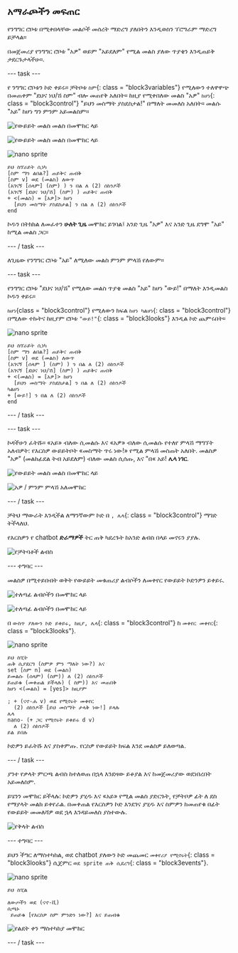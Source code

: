 ## አማራጮችን መፍጠር

የንግግር ሮቦቱ በሚቀበላቸው መልሶች መሰረት ማድረግ ያለበትን እንዲወስን ፕሮግራም ማድረግ ይቻላል።

በመጀመሪያ የንግግር ሮቦቱ "አዎ" ወይም "አይደለም" የሚል መልስ ያለው ጥያቄን እንዲጠይቅ ታደርጉታላችሁ።.

\--- task \---

የ ንግግር ሮቦቱን ኮድ ቀይሩ። ቻትቦቱ `ስም`{: class = "block3variables"} የሚለውን ተለዋዋጭ በመጠቀም "ደህና ነህ/ሽ ስም" ብሎ መጠየቅ አለበት። ከዚያ የሚቀበለው መልስ "አዎ" `ከሆነ`{: class = "block3control"} "ይህን መስማት ያስደስታል!" በማለት መመለስ አለበት። መልሱ "አይ" ከሆነ ግን ምንም አይመልስም።

![የውይይት መልስ መልስ በመሞከር ላይ](images/chatbot-if-test1-annotated.png)

![የውይይት መልስ መልስ በመሞከር ላይ](images/chatbot-if-test2.png)

![nano sprite](images/nano-sprite.png)

```blocks3
ይህ ስፕራይት ሲነካ
[ስም ማን ልበል?] ጠይቅና ጠብቅ
[ስም v] ወደ (መልስ) ለውጥ
(አገናኝ [ሰላም] (ስም) ) ን በል ለ (2) ሰከንዶች
(አገናኝ [ደህና ነህ/ሽ] (ስም) ) ጠይቅና ጠብቅ
+ <(መልስ) = [አዎ]> ከሆነ
  [ይህን መስማት ያስደስታል] ን በል ለ (2) ሰከንዶች
end
```

ኮዱን በትክክል ለመፈተን **ሁለት ጊዜ** መሞከር ይገባል፤ አንድ ጊዜ "አዎ" እና አንድ ጊዜ ደግሞ "አይ" ከሚል መልስ ጋር።

\--- / task \---

ለጊዜው የንግግር ሮቦቱ "አይ" ለሚለው መልስ ምንም ምላሽ የለውም።

\--- task \---

የንግግር ሮቦቱ "ደህና ነህ/ሽ" የሚለው መልስ ጥያቄ መልስ "አይ" ከሆነ "ውይ!" በማለት እንዲመልስ ኮዱን ቀይሩ።

`ከሆነ`{class = "block3control"} የሚለውን ክፍል `ከሆነ ካልሆነ`{: class = "block3control"} በሚለው ተኩትና ከዚያም ሮቦቱ `"ውይ!"`{: class = "block3looks"} እንዲል ኮድ ጨምሩበት።

![nano sprite](images/nano-sprite.png)

```blocks3
ይህ ስፕራይት ሲነካ
[ስም ማን ልበል?] ጠይቅና ጠብቅ
[ስም v] ወደ (መልስ) ለውጥ
(አገናኝ [ሰላም ] (ስም) ) ን በል ለ (2) ሰከንዶች
(አገናኝ [ደህና ነህ/ሽ] (ስም) ) ጠይቅና ጠብቅ
+ <(መልስ) = [አዎ]> ከሆነ
  [ይህን መስማት ያስደስታል] ን በል ለ (2) ሰከንዶች
ካልሆነ 
+ [ውይ!] ን በል ለ (2) ሰከንዶች
end
```

\--- / task \---

\--- task \---

ኮዳችሁን ፈትሹ። «አይ» ብለው ሲመልሱ እና «አዎ» ብለው ሲመልሱ የተለየ ምላሽ ማግኘት አለብዎት: የእርስዎ ውይይትቦት «መስማት ጥሩ ነው!» የሚል ምላሽ መስጠት አለበት. መልስዎ "አዎ" (መልከፊደል ትብ አይደለም) ብለው መልስ ሲሰጡ, እና "በ« አይ! **ሌላ ነገር**.

![የውይይት መልስ መልስ በመሞከር ላይ](images/chatbot-if-test2.png)

![አዎ / ምንም ምላሽ አለመሞከር](images/chatbot-if-else-test.png)

\--- / task \---

ቻትህ ማውራት እንዲችል ለማንኛውም ኮድ በ `, ሌላ`{: class = "block3control"} ማገድ ትችላለህ.

የእርስዎን የ chatbot **ድራማዎች** ትር ጠቅ ካደረጉት ከአንድ ልብስ በላይ መኖሩን ያያሉ.

![የቻትባቶች ልብስ](images/chatbot-costume-view-annotated.png)

\--- ተግባር \---

መልስዎ በሚተይቡበት ወቅት የውይይት መቁጠሪያ ልብሶችን ለመቀየር የውይይት ኮድንዎን ይቀይሩ.

![ተለጣፊ ልብሶችን በመሞከር ላይ](images/chatbot-costume-test1.png)

![ተለጣፊ ልብሶችን በመሞከር ላይ](images/chatbot-costume-test2.png)

በ `ውስጥ ያለውን ኮድ ይቀይሩ, ከዚያ, ሌላ`{: class = "block3control"} ከ `መቀየር መቀየር`{: class = "block3looks"}.

![nano sprite](images/nano-sprite.png)

```blocks3
ይህ ስፒት
ጠቅ ሲያደርግ (ስምዎ ምን ማለት ነው?) እና
set [ስም n] ወደ (መልስ)
ይመልሱ (ሰላም) (ስም)) ለ (2) ሰከንዶች
ይጠይቁ (መቀጠል ይችላሉ) ( ስም)) እና መጠበቅ
ከሆነ <(መልስ) = [yes]> ከዚያም 

; + (ናኖ-ሐ v) ወደ የሚኖሩት መቀየር
  (2) ሰከንዶች [ይህ መስማት ታላቅ ነው!] ይላሉ
ሌላ 
nano- (+ ጋር የሚኖሩት ይቀይሩ d v)
  ለ (2) ሰከንዶች
ይል ይበሉ
```

ኮድዎን ይፈትሹ እና ያስቀምጡ. የርስዎ የውይይት ክፍል እንደ መልስዎ ይለወጣል.

\--- / task \---

ያንተ የቃላት ምርጫ ልብስ ከተለወጠ በኋላ እንደዛው ይቆያል እና ከመጀመሪያው ወደነበረበት አይመለስም.

ይሄንን መሞከር ይችላሉ: ኮድዎን ያሂዱ እና «አይ» የሚል መልስ ያድርጉት, የቻትቦዎ ፊት ለ ደስ የማያላት መልክ ይቀየራል. በመቀጠል የእርስዎን ኮድ እንደገና ያሂዱ እና ስምዎን ከመጠየቁ በፊት የውይይት መመለሻዎ ወደ ኋላ እንዳይመለስ ያስተውሉ.

![የቅላት ልብስ](images/chatbot-costume-bug-test.png)

\--- ተግባር \---

ይህን ችግር ለማስተካከል, ወደ chatbot ያለውን ኮድ መጨመር `መቀየሪያ የሚኖሩት`{: class = "block3looks"} ሲጀምር `ወደ sprite ጠቅ ሲደረግ`{: class = "block3events"}.

![nano sprite](images/nano-sprite.png)

```blocks3
ይህ ስፒል

ለውጦችን ወደ (ናኖ-ቪ)
ሲጫኑ 
 ይጠይቁ [የእርስዎ ስም ምንድን ነው?] እና ይጠብቁ
```

![የልደት ቀን ማስተካከያ መሞከር](images/chatbot-costume-fix-test.png)

\--- / task \---